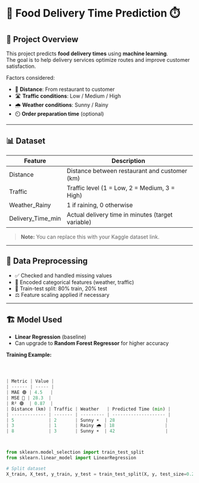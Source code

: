 

# 🍔 Food Delivery Time Prediction ⏱️

## 🚀 Project Overview
This project predicts **food delivery times** using **machine learning**.  
The goal is to help delivery services optimize routes and improve customer satisfaction.  

Factors considered:
- 🚗 **Distance**: From restaurant to customer
- 🛣️ **Traffic conditions**: Low / Medium / High
- 🌧️ **Weather conditions**: Sunny / Rainy
- ⏲️ **Order preparation time** (optional)

---

## 📊 Dataset
| Feature | Description |
|---------|-------------|
| Distance | Distance between restaurant and customer (km) |
| Traffic | Traffic level (1 = Low, 2 = Medium, 3 = High) |
| Weather_Rainy | 1 if raining, 0 otherwise |
| Delivery_Time_min | Actual delivery time in minutes (target variable) |

> **Note:** You can replace this with your Kaggle dataset link.  

---

## 🧹 Data Preprocessing
- ✅ Checked and handled missing values  
- 🔢 Encoded categorical features (weather, traffic)  
- 🧪 Train-test split: 80% train, 20% test  
- ⚖️ Feature scaling applied if necessary  

---

## 🏗️ Model Used
- **Linear Regression** (baseline)  
- Can upgrade to **Random Forest Regressor** for higher accuracy  

**Training Example:**

```python



| Metric | Value |
| ------ | ----- |
| MAE 🟢 | 4.5   |
| MSE 🔵 | 28.3  |
| R² 🟣  | 0.87  |
| Distance (km) | Traffic | Weather   | Predicted Time (min) |
| ------------- | ------- | --------- | -------------------- |
| 5             | 2       | Sunny ☀️  | 28                   |
| 3             | 1       | Rainy 🌧️ | 18                   |
| 8             | 3       | Sunny ☀️  | 42                   |



from sklearn.model_selection import train_test_split
from sklearn.linear_model import LinearRegression

# Split dataset
X_train, X_test, y_train, y_test = train_test_split(X, y, test_size=0.2, random_
